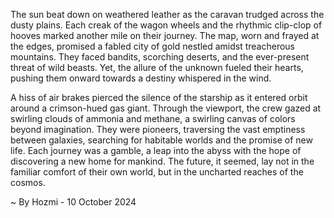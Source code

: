 
The sun beat down on weathered leather as the caravan trudged across the dusty plains. Each creak of the wagon wheels and the rhythmic clip-clop of hooves marked another mile on their journey. The map, worn and frayed at the edges, promised a fabled city of gold nestled amidst treacherous mountains. They faced bandits, scorching deserts, and the ever-present threat of wild beasts. Yet, the allure of the unknown fueled their hearts, pushing them onward towards a destiny whispered in the wind.

A hiss of air brakes pierced the silence of the starship as it entered orbit around a crimson-hued gas giant. Through the viewport, the crew gazed at swirling clouds of ammonia and methane, a swirling canvas of colors beyond imagination. They were pioneers, traversing the vast emptiness between galaxies, searching for habitable worlds and the promise of new life. Each journey was a gamble, a leap into the abyss with the hope of discovering a new home for mankind. The future, it seemed, lay not in the familiar comfort of their own world, but in the uncharted reaches of the cosmos. 

~ By Hozmi - 10 October 2024
